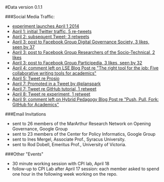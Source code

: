 #Data
version 0.1.1


###Social Media Traffic:

- [experiment launches April 1 2014](https://cpi.asu.edu/honest-github-experiment)
- [April 1: initial Twitter traffic, 5 re-tweets](https://twitter.com/ASU_CPI/statuses/451014461873487872)
- [April 2: subsequent Tweet; 3 retweets](https://twitter.com/whitehallpolicy/statuses/451520284894318592)
- [April 3: post to Facebook Group Digital Governance Society, 3 likes, seen by 37](https://www.facebook.com/groups/dgsna/permalink/721968914491550)
- [April 3: post to Facebook Group Researchers of the Socio-Technical, 2 likes](https://www.facebook.com/groups/sociotech/permalink/834938196520669)
- [April 3: post to Facebook Group Participedia, 3 likes, seen by 32](https://www.facebook.com/groups/participedia/permalink/10152292204241730)
- [April 4: comment left on LSE Blog Post re "The right tool for the job: Five collaborative writing tools for academics"](http://blogs.lse.ac.uk/impactofsocialsciences/2014/04/04/five-collaborative-writing-tools-for-academics/)
- [April 5: Tweet re Prosio](https://twitter.com/whitehallpolicy/statuses/452509211973668864)
- [April 7: Promoted in a Tweet by @planspark](https://twitter.com/planspark/statuses/453232617463103488)
- [April 7: Tweet re GitHub tutorial, 1 retweet](https://twitter.com/ASU_CPI/statuses/453380096783835137)
- [April 8: Tweet re experiment, 1 retweet](https://twitter.com/ASU_CPI/statuses/453535706624040962)
- [April 9: comment left on Hybrid Pedagogy Blog Post re "Push, Pull, Fork: GitHub for Academics"](http://www.hybridpedagogy.com/journal/push-pull-fork-github-for-academics)

###Email Invitations
- sent to 26 members of the MarArthur Research Network on Opening Governance, Google Group
- sent to 23 members of the Center for Policy Informatics, Google Group
- sent to Ines Mergel, Associate Prof., Syracus University.
- sent to Rod Dobell, Emeritus Prof., University of Victoria.

###Other "Events"
- 30 minute working session with CPI lab, April 18
- follow-up to CPI Lab after April 17 session: each member asked to spend one hour in the following week working on the repo.

